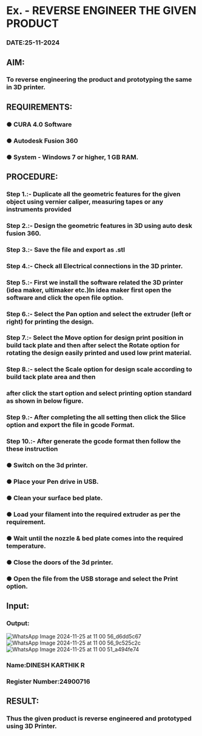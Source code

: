 # Ex.   - REVERSE ENGINEER THE GIVEN PRODUCT

### DATE:25-11-2024 

## AIM: 
### To reverse engineering the product and prototyping the same in 3D printer.

## REQUIREMENTS:
### ●	CURA 4.0 Software
### ●	 Autodesk Fusion 360
### ●	 System - Windows 7 or higher, 1 GB RAM.

## PROCEDURE:
### Step 1.:- Duplicate all the geometric features for the given object using vernier caliper, measuring tapes or any instruments provided
### Step 2.:- Design the geometric features in 3D using auto desk fusion 360.
### Step 3.:- Save the file and export as .stl
### Step 4.:- Check all Electrical connections in the 3D printer.
### Step 5.:- First we install the software related the 3D printer (idea maker, ultimaker etc.)In idea maker first open the software and click the open file option.
### Step 6.:- Select the Pan option and select the extruder (left or right) for printing the design.
### Step 7.:- Select the Move option for design print position in build tack plate and then after select the Rotate option for rotating the design easily printed and used low print material.
### Step 8.:- select the Scale option for design scale according to build tack plate area and then
### after click the start option and select printing option standard as shown in below figure.
### Step 9.:- After completing the all setting then click the Slice option and export the file in gcode Format.
### Step 10.:- After generate the gcode format then follow the these instruction 
  ###   ●	Switch on the 3d printer.
  ###   ●	Place your Pen drive in USB.
  ###   ●	Clean your surface bed plate.
  ###   ●	Load your filament into the required extruder as per the requirement.
  ###   ●	Wait until the nozzle & bed plate comes into the required temperature.
  ###   ●	Close the doors of the 3d printer.
  ###   ●	Open the file from the USB storage and select the Print option.

## Input:

### Output:
![WhatsApp Image 2024-11-25 at 11 00 56_d6dd5c67](https://github.com/user-attachments/assets/791d0aad-9033-498b-90d4-126d614a065d)
![WhatsApp Image 2024-11-25 at 11 00 56_9c525c2c](https://github.com/user-attachments/assets/6d26b49e-ad3d-4287-9c86-5e327d19fb73)
![WhatsApp Image 2024-11-25 at 11 00 51_a494fe74](https://github.com/user-attachments/assets/aac55848-afa0-4884-b2f7-c2297c08efd4)


### Name:DINESH KARTHIK R
### Register Number:24900716

## RESULT:
###   Thus the given product is reverse engineered and prototyped using 3D Printer.
